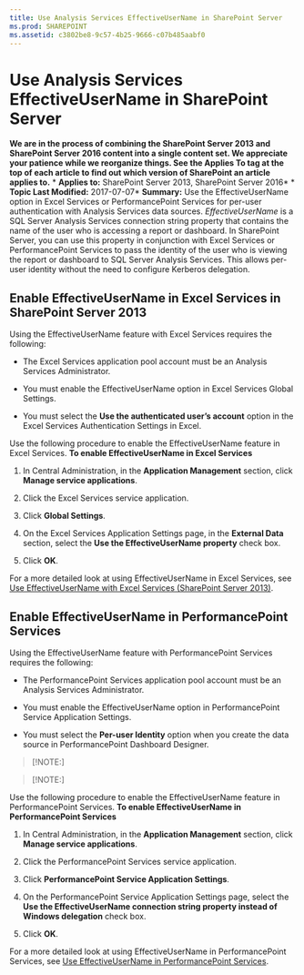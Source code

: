 ```yaml
---
title: Use Analysis Services EffectiveUserName in SharePoint Server
ms.prod: SHAREPOINT
ms.assetid: c3802be8-9c57-4b25-9666-c07b485aabf0
---
```



# Use Analysis Services EffectiveUserName in SharePoint Server
 **We are in the process of combining the SharePoint Server 2013 and SharePoint Server 2016 content into a single content set. We appreciate your patience while we reorganize things. See the Applies To tag at the top of each article to find out which version of SharePoint an article applies to.** * **Applies to:** SharePoint Server 2013, SharePoint Server 2016*  * **Topic Last Modified:** 2017-07-07* **Summary:** Use the EffectiveUserName option in Excel Services or PerformancePoint Services for per-user authentication with Analysis Services data sources. *EffectiveUserName*  is a SQL Server Analysis Services connection string property that contains the name of the user who is accessing a report or dashboard. In SharePoint Server, you can use this property in conjunction with Excel Services or PerformancePoint Services to pass the identity of the user who is viewing the report or dashboard to SQL Server Analysis Services. This allows per-user identity without the need to configure Kerberos delegation.
## Enable EffectiveUserName in Excel Services in SharePoint Server 2013

Using the EffectiveUserName feature with Excel Services requires the following:
- The Excel Services application pool account must be an Analysis Services Administrator.
    
  
- You must enable the EffectiveUserName option in Excel Services Global Settings.
    
  
- You must select the **Use the authenticated user’s account** option in the Excel Services Authentication Settings in Excel.
    
  
Use the following procedure to enable the EffectiveUserName feature in Excel Services. **To enable EffectiveUserName in Excel Services**
1. In Central Administration, in the **Application Management** section, click **Manage service applications**.
    
  
2. Click the Excel Services service application.
    
  
3. Click **Global Settings**.
    
  
4. On the Excel Services Application Settings page, in the **External Data** section, select the **Use the EffectiveUserName property** check box.
    
  
5. Click **OK**.
    
  
For a more detailed look at using EffectiveUserName in Excel Services, see  [Use EffectiveUserName with Excel Services (SharePoint Server 2013)](html/use-effectiveusername-with-excel-services-sharepoint-server-2013.md).
## Enable EffectiveUserName in PerformancePoint Services

Using the EffectiveUserName feature with PerformancePoint Services requires the following:
- The PerformancePoint Services application pool account must be an Analysis Services Administrator.
    
  
- You must enable the EffectiveUserName option in PerformancePoint Service Application Settings.
    
  
- You must select the **Per-user Identity** option when you create the data source in PerformancePoint Dashboard Designer.
    
  

> [!NOTE:]

  
    
    


> [!NOTE:]

  
    
    

Use the following procedure to enable the EffectiveUserName feature in PerformancePoint Services. **To enable EffectiveUserName in PerformancePoint Services**
1. In Central Administration, in the **Application Management** section, click **Manage service applications**.
    
  
2. Click the PerformancePoint Services service application.
    
  
3. Click **PerformancePoint Service Application Settings**.
    
  
4. On the PerformancePoint Service Application Settings page, select the **Use the EffectiveUserName connection string property instead of Windows delegation** check box.
    
  
5. Click **OK**.
    
  
For a more detailed look at using EffectiveUserName in PerformancePoint Services, see  [Use EffectiveUserName in PerformancePoint Services](html/use-effectiveusername-in-performancepoint-services.md).
